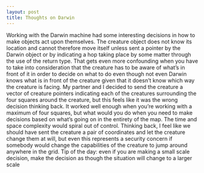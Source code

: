```yaml
---
layout: post
title: Thoughts on Darwin
---
```


Working with the Darwin machine had some interesting decisions in how to make objects act upon themselves. The creature object does not know its location and cannot therefore move itself unless sent a pointer by the Darwin object or by indicating a hop taking place by some matter through the use of the return type. That gets even more confounding when you have to take into consideration that the creature has to be aware of what’s in front of it in order to decide on what to do even though not even Darwin knows what is in front of the creature given that it doesn’t know which way the creature is facing. My partner and I decided to send the creature a vector of creature pointers indicating each of the creatures surrounding the four squares around the creature, but this feels like it was the wrong decision thinking back. It worked well enough when you’re working with a maximum of four squares, but what would you do when you need to make decisions based on what’s going on in the entirety of the map. The time and space complexity would spiral out of control. Thinking back, I feel like we should have sent the creature a pair of coordinates and let the creature change them at will, but even this represents a security concern if somebody would change the capabilities of the creature to jump around anywhere in the grid.
Tip of the day: even if you are making a small scale decision, make the decision as though the situation will change to a larger scale
